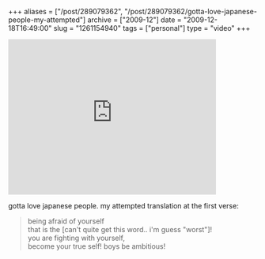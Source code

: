 +++
aliases = ["/post/289079362", "/post/289079362/gotta-love-japanese-people-my-attempted"]
archive = ["2009-12"]
date = "2009-12-18T16:49:00"
slug = "1261154940"
tags = ["personal"]
type = "video"
+++

<iframe width="420" height="315" src="https://www.youtube-nocookie.com/embed/uE4ydSHkgfY?rel=0&amp;controls=0" frameborder="0" allowfullscreen></iframe>

gotta love japanese people. my attempted translation at the first verse:

> being afraid of yourself  
> that is the \[can't quite get this word.. i'm guess "worst"\]!  
> you are fighting with yourself,  
> become your true self! 
> boys be ambitious!

